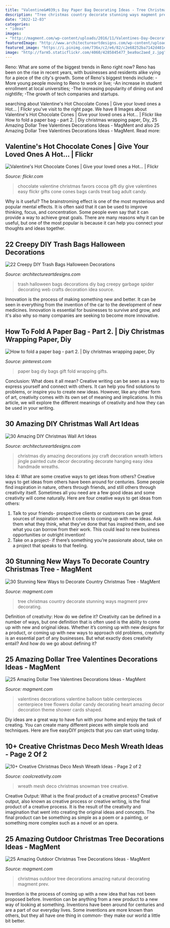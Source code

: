 ```yaml
---
title: "Valentine&#039;s Day Paper Bag Decorating Ideas - Tree Christmas Country Decorate Stunning Ways Magment Prev Decorating"
description: "Tree christmas country decorate stunning ways magment prev decorating"
date: "2022-12-03"
categories:
- "ideas"
images:
- "http://magment.com/wp-content/uploads/2016/11/Valentines-Day-Decorations.jpg"
featuredImage: "http://www.architectureartdesigns.com/wp-content/uploads/2013/12/619.jpg"
featured_image: "https://i.pinimg.com/736x/c2/e6/82/c2e68252ba7142d481e444c510702c23--diy-paper-bag-paper-gift-bags.jpg"
image: "http://farm5.staticflickr.com/4060/4285845477_bea9ac2aed_z.jpg"
---
```



Reno: What are some of the biggest trends in Reno right now?
Reno has been on the rise in recent years, with businesses and residents alike vying for a piece of the city's growth. Some of Reno's biggest trends include: 
 -More young people moving to Reno to work or live; 
-An increase in student enrollment at local universities; 
-The increasing popularity of dining out and nightlife; 
-The growth of tech companies and startups.

	

		
searching about Valentine&#039;s Hot Chocolate Cones | Give your loved ones a Hot… | Flickr you've visit to the right page. We have 8 Images about Valentine&#039;s Hot Chocolate Cones | Give your loved ones a Hot… | Flickr like How to fold a paper bag - part 2. | Diy christmas wrapping paper, Diy, 25 Amazing Dollar Tree Valentines Decorations Ideas - MagMent and also 25 Amazing Dollar Tree Valentines Decorations Ideas - MagMent. Read more:
		
    
## Valentine&#039;s Hot Chocolate Cones | Give Your Loved Ones A Hot… | Flickr

<img loading=lazy src="http://farm5.staticflickr.com/4060/4285845477_bea9ac2aed_z.jpg" onerror="this.onerror=null;this.src='https://tse2.mm.bing.net/th?id=OIP.RLCqJdD1DFeMt_We_Ug4PgHaJ4&amp;pid=15.1';" alt="Valentine&#039;s Hot Chocolate Cones | Give your loved ones a Hot… | Flickr">

_Source: flickr.com_

>chocolate valentine christmas favors cocoa gift diy give valentines easy flickr gifts cone cones bags cards treat bag adult candy. 

	

Why is it useful?
The brainstroming effect is one of the most mysterious and popular mental effects. It is often said that it can be used to improve thinking, focus, and concentration. Some people even say that it can provide a way to achieve great goals. There are many reasons why it can be useful, but one of the most popular is because it can help you connect your thoughts and ideas together.

    
## 22 Creepy DIY Trash Bags Halloween Decorations

<img loading=lazy src="http://www.architectureartdesigns.com/wp-content/uploads/2013/09/730.jpg" onerror="this.onerror=null;this.src='https://tse2.mm.bing.net/th?id=OIP.aCvwgNEwhNKe745b_TOHVQHaJ3&amp;pid=15.1';" alt="22 Creepy DIY Trash Bags Halloween Decorations">

_Source: architectureartdesigns.com_

>trash halloween bags decorations diy bag creepy garbage spider decorating web crafts decoration idea source. 

	

Innovation is the process of making something new and better. It can be seen in everything from the invention of the car to the development of new medicines. Innovation is essential for businesses to survive and grow, and it's also why so many companies are seeking to become more innovative.

    
## How To Fold A Paper Bag - Part 2. | Diy Christmas Wrapping Paper, Diy

<img loading=lazy src="https://i.pinimg.com/736x/c2/e6/82/c2e68252ba7142d481e444c510702c23--diy-paper-bag-paper-gift-bags.jpg" onerror="this.onerror=null;this.src='https://tse1.mm.bing.net/th?id=OIP.NTLX1jm4lKCJTPJKl-n3PQAAAA&amp;pid=15.1';" alt="How to fold a paper bag - part 2. | Diy christmas wrapping paper, Diy">

_Source: pinterest.com_

>paper bag diy bags gift fold wrapping gifts. 

	

Conclusion: What does it all mean?
Creative writing can be seen as a way to express yourself and connect with others. It can help you find solutions to problems, or inspire you to create new ideas. However, like any other form of art, creativity comes with its own set of meaning and implications. In this article, we will explore the different meanings of creativity and how they can be used in your writing.

    
## 30 Amazing DIY Christmas Wall Art Ideas

<img loading=lazy src="http://www.architectureartdesigns.com/wp-content/uploads/2013/12/619.jpg" onerror="this.onerror=null;this.src='https://tse1.mm.bing.net/th?id=OIP.iem4gh_jofXsUMlBHU5XRwHaHd&amp;pid=15.1';" alt="30 Amazing DIY Christmas Wall Art Ideas">

_Source: architectureartdesigns.com_

>christmas diy amazing decorations joy craft decoration wreath letters jingle painted cute decor decorating decorate hanging easy idea handmade wreaths. 

	

Idea 4: What are some creative ways to get ideas from others?
Creative ways to get ideas from others have been around for centuries. Some people find inspiration in nature, others through friends, and still others through creativity itself. Sometimes all you need are a few good ideas and some creativity will come naturally. Here are four creative ways to get ideas from others: 
1) Talk to your friends- prospective clients or customers can be great sources of inspiration when it comes to coming up with new ideas. Ask them what they think, what they’ve done that has inspired them, and see what you can borrow from their work. This could lead to new business opportunities or outright invention! 
2) Take on a project- if there’s something you’re passionate about, take on a project that speaks to that feeling.

    
## 30 Stunning New Ways To Decorate Country Christmas Tree - MagMent

<img loading=lazy src="https://www.magment.com/wp-content/uploads/2016/10/Christmas-Tree-Decorating-Ideas-9.jpg" onerror="this.onerror=null;this.src='https://tse4.mm.bing.net/th?id=OIP.r-56bbDyA3Y3RSe5fTlicgHaJ4&amp;pid=15.1';" alt="30 Stunning New Ways to Decorate Country Christmas Tree - MagMent">

_Source: magment.com_

>tree christmas country decorate stunning ways magment prev decorating. 

	

Definition of creativity: How do we define it?
Creativity can be defined in a number of ways, but one definition that is often used is the ability to come up with new and original ideas. Whether it’s coming up with new designs for a product, or coming up with new ways to approach old problems, creativity is an essential part of any businesses. But what exactly does creativity entail? And how do we go about defining it?

    
## 25 Amazing Dollar Tree Valentines Decorations Ideas - MagMent

<img loading=lazy src="http://magment.com/wp-content/uploads/2016/11/Valentines-Day-Decorations.jpg" onerror="this.onerror=null;this.src='https://tse1.mm.bing.net/th?id=OIP.ncLUzkj9z9x2JNO6J9GFMQHaJ4&amp;pid=15.1';" alt="25 Amazing Dollar Tree Valentines Decorations Ideas - MagMent">

_Source: magment.com_

>valentines decorations valentine balloon table centerpieces centerpiece tree flowers dollar candy decorating heart amazing decor decoration theme shower cards shaped. 

	

Diy ideas are a great way to have fun with your home and enjoy the task of creating. You can create many different pieces with simple tools and techniques. Here are five easyDIY projects that you can start using today.

    
## 10+ Creative Christmas Deco Mesh Wreath Ideas - Page 2 Of 2

<img loading=lazy src="https://coolcreativity.com/wp-content/uploads/2016/11/Christmas-Deco-Mesh-Snowman-Wreath.jpg" onerror="this.onerror=null;this.src='https://tse3.mm.bing.net/th?id=OIP.o0_075A9gQT841KCh1XSSQHaJ4&amp;pid=15.1';" alt="10+ Creative Christmas Deco Mesh Wreath Ideas - Page 2 of 2">

_Source: coolcreativity.com_

>wreath mesh deco christmas snowman tree creative. 

	

Creative Output: What is the final product of a creative process?
Creative output, also known as creative process or creative writing, is the final product of a creative process. It is the result of the creativity and imagination that went into creating the original ideas and concepts. The final product can be something as simple as a poem or a painting, or something more complex such as a novel or an opera.

    
## 25 Amazing Outdoor Christmas Tree Decorations Ideas - MagMent

<img loading=lazy src="https://www.magment.com/wp-content/uploads/2016/10/Natural-Outdoor-Christmas-Decorating-Ideas.jpg" onerror="this.onerror=null;this.src='https://tse3.mm.bing.net/th?id=OIP.D1LuWtHTWvaWq-2DeBwRHQHaJ4&amp;pid=15.1';" alt="25 Amazing Outdoor Christmas Tree Decorations Ideas - MagMent">

_Source: magment.com_

>christmas outdoor tree decorations amazing natural decorating magment prev. 

	

Invention is the process of coming up with a new idea that has not been proposed before. Invention can be anything from a new product to a new way of looking at something. Inventions have been around for centuries and are a part of our everyday lives. Some inventions are more known than others, but they all have one thing in common- they make our world a little bit better.

